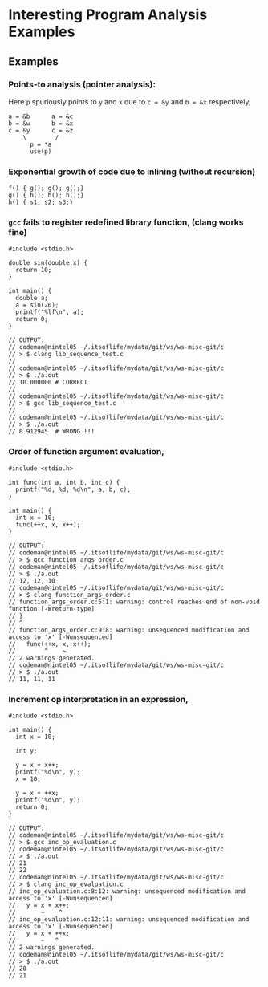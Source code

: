 Interesting Program Analysis Examples
====================

Examples
-------------

### Points-to analysis (pointer analysis):

Here `p` spuriously points to `y` and `x` due to `c = &y` and `b = &x` respectively,

    a = &b      a = &c
    b = &w      b = &x
    c = &y      c = &z
        \        /
          p = *a
          use(p)

### Exponential growth of code due to inlining (without recursion)

    f() { g(); g(); g();}
    g() { h(); h(); h();}
    h() { s1; s2; s3;}

### `gcc` fails to register redefined library function, (clang works fine)

    #include <stdio.h>
    
    double sin(double x) {
      return 10;
    }
    
    int main() {
      double a;
      a = sin(20);
      printf("%lf\n", a);
      return 0;
    }
    
    // OUTPUT:
    // codeman@nintel05 ~/.itsoflife/mydata/git/ws/ws-misc-git/c
    // > $ clang lib_sequence_test.c
    //
    // codeman@nintel05 ~/.itsoflife/mydata/git/ws/ws-misc-git/c
    // > $ ./a.out
    // 10.000000 # CORRECT
    //
    // codeman@nintel05 ~/.itsoflife/mydata/git/ws/ws-misc-git/c
    // > $ gcc lib_sequence_test.c
    //
    // codeman@nintel05 ~/.itsoflife/mydata/git/ws/ws-misc-git/c
    // > $ ./a.out
    // 0.912945  # WRONG !!!

### Order of function argument evaluation,

    #include <stdio.h>
    
    int func(int a, int b, int c) {
      printf("%d, %d, %d\n", a, b, c);
    }
    
    int main() {
      int x = 10;
      func(++x, x, x++);
    }
    
    // OUTPUT:
    // codeman@nintel05 ~/.itsoflife/mydata/git/ws/ws-misc-git/c
    // > $ gcc function_args_order.c
    // codeman@nintel05 ~/.itsoflife/mydata/git/ws/ws-misc-git/c
    // > $ ./a.out
    // 12, 12, 10
    // codeman@nintel05 ~/.itsoflife/mydata/git/ws/ws-misc-git/c
    // > $ clang function_args_order.c
    // function_args_order.c:5:1: warning: control reaches end of non-void function [-Wreturn-type]
    // }
    // ^
    // function_args_order.c:9:8: warning: unsequenced modification and access to 'x' [-Wunsequenced]
    //   func(++x, x, x++);
    //        ^    ~
    // 2 warnings generated.
    // codeman@nintel05 ~/.itsoflife/mydata/git/ws/ws-misc-git/c
    // > $ ./a.out
    // 11, 11, 11
    
### Increment op interpretation in an expression,

    #include <stdio.h>
    
    int main() {
      int x = 10;
    
      int y;
       
      y = x + x++;
      printf("%d\n", y);
      x = 10;
    
      y = x + ++x;
      printf("%d\n", y);
      return 0;
    }
    
    // OUTPUT:
    // codeman@nintel05 ~/.itsoflife/mydata/git/ws/ws-misc-git/c
    // > $ gcc inc_op_evaluation.c
    // codeman@nintel05 ~/.itsoflife/mydata/git/ws/ws-misc-git/c
    // > $ ./a.out
    // 21
    // 22
    // codeman@nintel05 ~/.itsoflife/mydata/git/ws/ws-misc-git/c
    // > $ clang inc_op_evaluation.c
    // inc_op_evaluation.c:8:12: warning: unsequenced modification and access to 'x' [-Wunsequenced]
    //   y = x + x++;
    //       ~    ^
    // inc_op_evaluation.c:12:11: warning: unsequenced modification and access to 'x' [-Wunsequenced]
    //   y = x + ++x;
    //       ~   ^
    // 2 warnings generated.
    // codeman@nintel05 ~/.itsoflife/mydata/git/ws/ws-misc-git/c
    // > $ ./a.out
    // 20
    // 21
